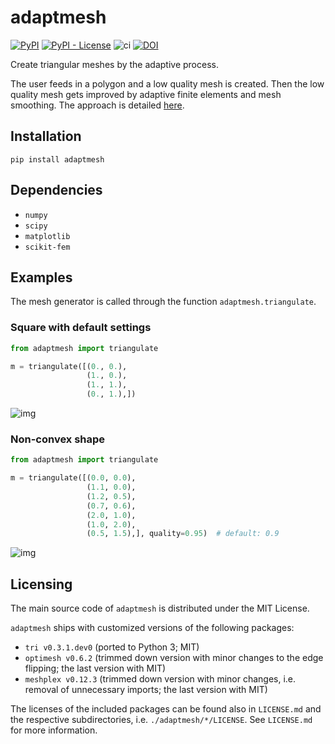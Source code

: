 # adaptmesh

[![PyPI](https://img.shields.io/pypi/v/adaptmesh)](https://pypi.org/project/adaptmesh/)
[![PyPI - License](https://img.shields.io/pypi/l/adaptmesh)](https://opensource.org/licenses/MIT)
![ci](https://github.com/kinnala/adaptmesh/workflows/ci/badge.svg)
[![DOI](https://zenodo.org/badge/DOI/10.5281/zenodo.4172331.svg)](https://doi.org/10.5281/zenodo.4172331)

Create triangular meshes by the adaptive process.

The user feeds in a polygon and a low quality mesh is created.  Then the low
quality mesh gets improved by adaptive finite elements and mesh smoothing.  The
approach is detailed [here](https://arxiv.org/abs/2011.07919).

## Installation

```
pip install adaptmesh
```

## Dependencies

- `numpy`
- `scipy`
- `matplotlib`
- `scikit-fem`

## Examples

The mesh generator is called through the function `adaptmesh.triangulate`.

### Square with default settings

```python
from adaptmesh import triangulate

m = triangulate([(0., 0.),
                 (1., 0.),
                 (1., 1.),
                 (0., 1.),])
```

![img](https://user-images.githubusercontent.com/973268/91669738-02ff7b80-eb20-11ea-94c5-dfdc4365c9e6.png)

### Non-convex shape

```python
from adaptmesh import triangulate

m = triangulate([(0.0, 0.0),
                 (1.1, 0.0),
                 (1.2, 0.5),
                 (0.7, 0.6),
                 (2.0, 1.0),
                 (1.0, 2.0),
                 (0.5, 1.5),], quality=0.95)  # default: 0.9
```

![img](https://user-images.githubusercontent.com/973268/91669743-14488800-eb20-11ea-8a16-0089d8ca081c.png)

## Licensing

The main source code of `adaptmesh` is distributed under the MIT License.

`adaptmesh` ships with customized versions of the following packages:

- `tri v0.3.1.dev0` (ported to Python 3; MIT)
- `optimesh v0.6.2` (trimmed down version with minor changes to the edge
  flipping; the last version with MIT)
- `meshplex v0.12.3` (trimmed down version with minor changes, i.e. removal of
  unnecessary imports; the last version with MIT)

The licenses of the included packages can be found also in `LICENSE.md` and the
respective subdirectories, i.e. `./adaptmesh/*/LICENSE`. See `LICENSE.md` for
more information.

